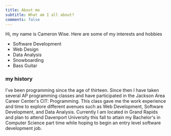 ```yaml
---
title: About me
subtitle: What am I all about?
comments: false
---
```


Hi, my name is Cameron Wise. Here are some of my interests and hobbies 

- Software Development
- Web Design
- Data Analysis
- Snowboarding
- Bass Guitar

### my history

I've been programming since the age of thirteen. Since then I have taken several AP programming classes and have participated in the Jackson Area Career Center's CIT: Programming. This class gave me the work experience and time to explore different avenues such as Web Development, Software Development, and Data Analysis. Currently I am located in Grand Rapids and plan to attend Davenport University this fall to attain my Bachelor's in Computer Science part time while hoping to begin an entry level software development job. 
